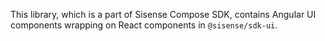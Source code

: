 This library, which is a part of Sisense Compose SDK,
contains Angular UI components wrapping on React components in `@sisense/sdk-ui`.
